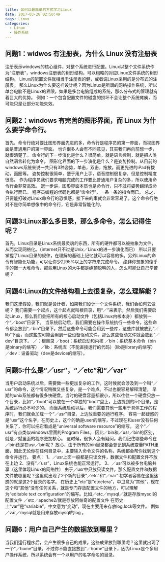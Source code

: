 ```yaml
---
title: 如何以最简单的方式学习Linux
date: 2017-03-28 02:50:49
tags: Linux
categories: 
  - Linux
  - 操作系统
---
```


## 问题1：widwos 有注册表，为什么 Linux 没有注册表

注册表示windows的核心组件，对整个系统进行配置。Linux以整个文件系统作为“注册表”，windows注册表的树形结构，可以粗略的对应Linux文件系统的树形结构。 Linux的配置文件就相当于注册表的健，或者说Linux采用的是分布式的注册表。 那么Linux为什么要这样设计呢？因为Linux是所谓的网络操作系统，所以单台电脑不是Linux的界限，如果是多台电脑组成的系统，那么分布式的管理就有着巨大的优势。 例如：一个包含配置文件的磁盘的损坏不会让整个系统瘫痪，而可能只是让部分功能失效。

 ## 问题2：windows 有完善的图形界面，而 Linux 为什么要学命令行。

首先，命令行绝对要比图形界面先进的多，命令行是程序员的第一界面，而视图界面是普通用户的第一界面。 也许很多人会有不同意见，其实我们再向前想一步，就很清楚了。 命令行的下一步演化是什么？很简单，就是语言控制，就是把人类自然语言转化为命令。 图形化界面的下一步演化是什么？是姿势控制。从目前的windows系统来说一共只有3种姿势，单击，双击，拖放。而更先进的iPad有拨动，画圈等。 姿势控制很简单，便于用户上手，语音控制很复杂，但是控制精度很高。 作为程序员我们要求电脑完成的工作要比普通用户复杂的多，所以使用命令行会非常高效。 退一步讲，图形界面本质也是命令行，只不过将姿势翻译成命令执行而已。 程序员编程的代码也都是“命令行”，一条一条的指令而已。 总之，只要能打破对Linux命令行的恐惧感，接下来的事就会非常容易了。这个命令行绝对不是你简单想像中的命令行，它是非常智能化的。 

## 问题3:Linux那么多目录，那么多命令，怎么记得住呢？

 首先，Linux目录是Linux系统最灵魂的东西，所有的硬件都可以被抽象为文件，从而实现网络化。（internet只不过是Unix／Linux的进一步演化而已） 所以只要掌握了Linux目录的规律，在理解的基础上记忆就可以容易的多。另外Linux的命令有智能化功能，可以让你少打95%以上的字符来完成命令。 绝非你想象的傻乎乎的敲一大堆命令，那些用Linux的大牛都是绝顶聪明的人，怎么可能让自己辛苦呢？

 ## 问题4:Linux的文件结构看上去很复杂，怎么理解能？

我们这里假设，我们就是设计者，如果我们设计一个文件系统，我们会如何去做呢？ 我们需要一个起点，这个起点就叫根目录，用“／”来表示，然后我们需要启动Linux，那么我们会把所有的核心启动文件（包括Linux内核本身）都放到一个“／boot”目录下。 当系统启动后，我们需要在操作系统执行一些命令，这些命令都会放到“／bin”目录下。然后这些命令可能会用到一些库，这些库就被放到“／lib”下面，而这些库可能会用到一些设备驱动文件，那么这些驱动文件就会放到“／dev”目录下。 ／：根目录 ／boot：系统启动和内核 ／bin：系统基本命令（bin是binary的缩写） ／lib：系统库（不能直接运行的代码）（lib是library的缩写） ／dev：设备驱动（dev是device的缩写）。

 ## 问题5:什么是“／usr”，“／etc”和“／var”

当用户启动系统以后，需要做一些更加复杂的工作，这时候就会涉及到一个叫“／usr”的命令，这个情况稍微又些复杂，是一个难点。不过也很容易解释清楚。 早期的unix系统都有很多快硬盘，当时的硬盘容量都很小，所以往往一个硬盘只放一个目录，比如“／boot”可以放在一个单独的“boot”盘上，上边提到的5个目录，是系统运行必不可少的。 而当系统启动以后，我们需要其他一些用于具体工作的程序时，我们就会加载一个“／usr”目录，上边放重要的运行程序。 容易一起疑惑的是“usr”这个名字，在历史上，这个的确是user的缩写，不过现在和user没有任何关系了，你可以把它看成是“universal software resource”的缩写。 这个“／usr”有点类似windows里面的Program Files。 因此／bin和／usr／bin的区别，就是／斌里面的程序更加核心。 这时候，很多人会有疑问，我们记住哪些命令在／bin还是在usr／bin呢？ 放心，由于所有的bin目录都会登记到系统变量PATH里面，因此无论你在任何目录中，主要输入命令文件的名称，系统都会帮你找到这个命令并运行。 要点： 1、／usr上面一般都是只读文件，数据文件和配置文件不放在上边 2、没有“／usr”，Linux系统也能正常运行。 3、／usr可以被多台电脑共享（这里体现Linux的网络性） 由于／usr中只放只读文件，那么配置文件和数据文件放哪里呢？这里就出现了2个新的目录“／etc”和“／var” 初学者容易在这里迷惑的就是这2个目录的名字。 在历史上“etc”是“etcetera”，中卫意为“其他”，现在这个和“其他”没有任何关系，就是专门存放配置文件的地方，可以理解为“editable text configuration”的缩写。比如／etc／mysql／就是存放mysql的配置文件 ／etc／apache2/就是存放阿帕奇的配置文件 在历史上“var”是“variable”，中文意为“变动”，现在主要用来存放log.lock等文件。 例如／var／mysql就是用来存放mysql的log 。

## 问题6：用户自己产生的数据放到哪里？

当我们运行程序后，会产生很多自己的成果，这些成果放到哪里呢？这里就出现了一个“／home”目录，不过你不能直接放到“／home”目录下，因为Linux是个多用户操作系统，所以系统会有一个以用户的名字命名的目录。